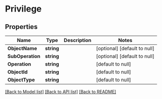 # Privilege

## Properties
Name | Type | Description | Notes
------------ | ------------- | ------------- | -------------
**ObjectName** | **string** |  | [optional] [default to null]
**SubOperation** | **string** |  | [optional] [default to null]
**Operation** | **string** |  | [default to null]
**ObjectId** | **string** |  | [default to null]
**ObjectType** | **string** |  | [default to null]

[[Back to Model list]](../README.md#documentation-for-models) [[Back to API list]](../README.md#documentation-for-api-endpoints) [[Back to README]](../README.md)



